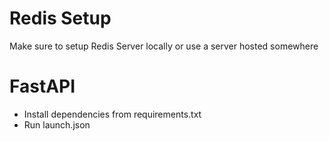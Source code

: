 # Redis Setup
Make sure to setup Redis Server locally or use a server hosted somewhere

# FastAPI
- Install dependencies from requirements.txt
- Run launch.json 